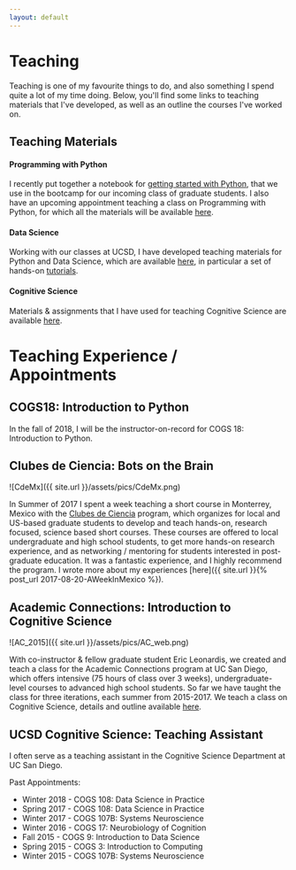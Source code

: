 ```yaml
---
layout: default
---
```


# Teaching

Teaching is one of my favourite things to do, and also something I spend quite a lot of my time doing. Below, you'll find some links to teaching materials that I've developed, as well as an outline the courses I've worked on.

## Teaching Materials

#### Programming with Python

I recently put together a notebook for [getting started with Python](https://github.com/TomDonoghue/PythonBootcamp), that we use in the bootcamp for our incoming class of graduate students. I also have an upcoming appointment teaching a class on Programming with Python, for which all the materials will be available [here](https://github.com/COGS18).

#### Data Science

Working with our classes at UCSD, I have developed teaching materials for Python and Data Science, which are available [here](https://github.com/COGS108), in particular a set of hands-on [tutorials](https://github.com/COGS108/Tutorials).

#### Cognitive Science

Materials & assignments that I have used for teaching Cognitive Science are available [here](https://github.com/TomDonoghue/CogSciClass).

# Teaching Experience / Appointments

## COGS18: Introduction to Python

In the fall of 2018, I will be the instructor-on-record for COGS 18: Introduction to Python.


## Clubes de Ciencia: Bots on the Brain

![CdeMx]({{ site.url }}/assets/pics/CdeMx.png)

In Summer of 2017 I spent a week teaching a short course in Monterrey, Mexico with the [Clubes de Ciencia](https://www.clubesdeciencia.mx) program, which organizes for local and US-based graduate students to develop and teach hands-on, research focused, science based short courses. These courses are offered to local undergraduate and high school students, to get more hands-on research experience, and as networking / mentoring for students interested in post-graduate education. It was a fantastic experience, and I highly recommend the program. I wrote more about my experiences [here]({{ site.url }}{% post_url 2017-08-20-AWeekInMexico %}).

## Academic Connections: Introduction to Cognitive Science

![AC_2015]({{ site.url }}/assets/pics/AC_web.png)

With co-instructor & fellow graduate student Eric Leonardis, we created and teach a class for the Academic Connections program at UC San Diego, which offers intensive (75 hours of class over 3 weeks), undergraduate-level courses to advanced high school students. So far we have taught the class for three iterations, each summer from 2015-2017.
We teach a class on Cognitive Science, details and outline available [here](https://academicconnections.ucsd.edu/courses/intro-cogsci.html).

## UCSD Cognitive Science: Teaching Assistant
I often serve as a teaching assistant in the Cognitive Science Department at UC San Diego.

Past Appointments:
* Winter 2018 - COGS 108: Data Science in Practice
* Spring 2017 - COGS 108: Data Science in Practice
* Winter 2017 - COGS 107B: Systems Neuroscience
* Winter 2016 - COGS 17: Neurobiology of Cognition
* Fall 2015   - COGS 9: Introduction to Data Science
* Spring 2015 - COGS 3: Introduction to Computing
* Winter 2015 - COGS 107B: Systems Neuroscience